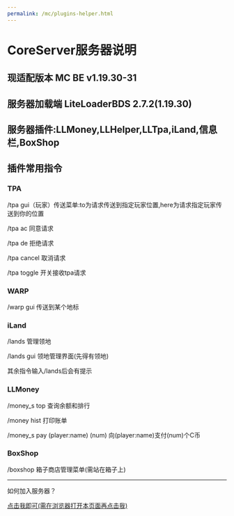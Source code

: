 ```yaml
---
permalink: /mc/plugins-helper.html
---
```


# CoreServer服务器说明

## 现适配版本 MC BE v1.19.30-31

## 服务器加载端 LiteLoaderBDS 2.7.2(1.19.30)

## 服务器插件:LLMoney,LLHelper,LLTpa,iLand,信息栏,BoxShop

## 插件常用指令

### TPA

/tpa gui（玩家）传送菜单:to为请求传送到指定玩家位置,here为请求指定玩家传送到你的位置

/tpa ac 同意请求

/tpa de 拒绝请求

/tpa cancel 取消请求

/tpa toggle 开关接收tpa请求

### WARP

/warp gui 传送到某个地标

### iLand

/lands 管理领地

/lands gui 领地管理界面(先得有领地)

其余指令输入/lands后会有提示

### LLMoney

/money_s top 查询余额和排行

/money hist 打印账单

/money_s pay (player:name) (num) 向(player:name)支付(num)个C币

### BoxShop

/boxshop 箱子商店管理菜单(需站在箱子上)

-----------------------------------------------------------------

如何加入服务器？

[点击我即可(需在浏览器打开本页面再点击我)](minecraft:///?addExternalServer=§b[中国]%20§a半纯净生存|play.simpfun.cn:32453)
